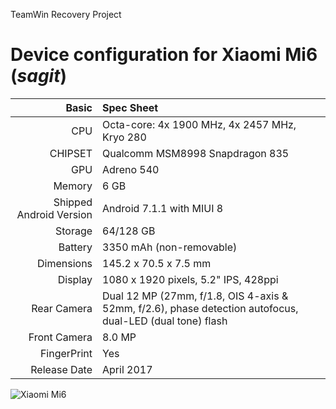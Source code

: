 TeamWin Recovery Project

Device configuration for Xiaomi Mi6 (_sagit_)
=====================================================

Basic   | Spec Sheet
-------:|:-------------------------
CPU     | Octa-core: 4x 1900 MHz, 4x 2457 MHz, Kryo 280
CHIPSET | Qualcomm MSM8998 Snapdragon 835
GPU     | Adreno 540
Memory  | 6 GB
Shipped Android Version | Android 7.1.1 with MIUI 8
Storage | 64/128 GB
Battery | 3350 mAh (non-removable)
Dimensions | 145.2 x 70.5 x 7.5 mm
Display | 1080 x 1920 pixels, 5.2" IPS, 428ppi
Rear Camera  | Dual 12 MP (27mm, f/1.8, OIS 4-axis & 52mm, f/2.6), phase detection autofocus, dual-LED (dual tone) flash
Front Camera | 8.0 MP
FingerPrint | Yes
Release Date | April 2017

![Xiaomi Mi6](https://www.ibuygou.com/images/upfilepic201603/2017419165717188.jpg "Xiaomi Mi6")
